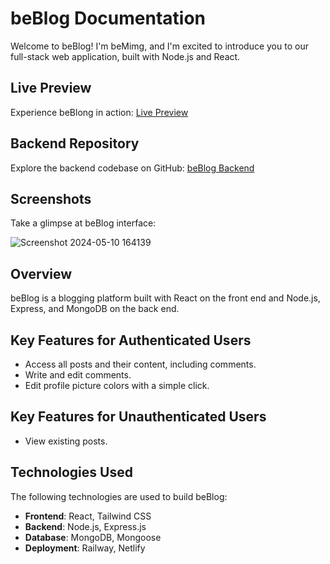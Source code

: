 # beBlog Documentation
Welcome to beBlog! I'm beMimg, and I'm excited to introduce you to our full-stack web application, built with Node.js and React.

## Live Preview
Experience beBlong in action: [Live Preview](https://beblog-bemimg-app.netlify.app/)

## Backend Repository
Explore the backend codebase on GitHub: [beBlog Backend](https://github.com/beMimg/backend_blog_api)

## Screenshots
Take a glimpse at beBlog interface:

![Screenshot 2024-05-10 164139](https://github.com/beMimg/beblog-frontend/assets/126000960/3e8cf676-aa30-481b-8fd2-006bee587f97)

## Overview
beBlog is a blogging platform built with React on the front end and Node.js, Express, and MongoDB on the back end.

## Key Features for Authenticated Users

- Access all posts and their content, including comments.
- Write and edit comments.
- Edit profile picture colors with a simple click.

## Key Features for Unauthenticated Users

- View existing posts.


## Technologies Used

The following technologies are used to build beBlog:

- **Frontend**: React, Tailwind CSS
- **Backend**: Node.js, Express.js
- **Database**: MongoDB, Mongoose
- **Deployment**: Railway, Netlify

